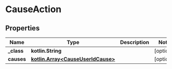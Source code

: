 
# CauseAction

## Properties
Name | Type | Description | Notes
------------ | ------------- | ------------- | -------------
**_class** | **kotlin.String** |  |  [optional]
**causes** | [**kotlin.Array&lt;CauseUserIdCause&gt;**](CauseUserIdCause.md) |  |  [optional]



